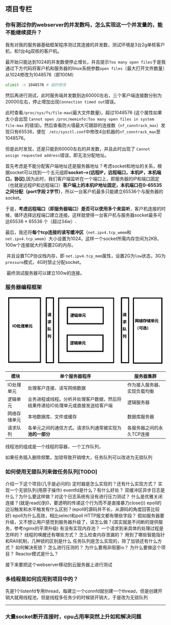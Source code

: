 ## 项目专栏

### 你有测过你的webserver的并发数吗，怎么实现这一个并发量的，能不能继续提升？

我有对我的服务器基础框架程序测过其连接的并发数，测试环境是3台2g单核客户机，和1台4g双核的客户机。

最开始只能达到1024的并发数便停止增长，并且提示`Too many open files`于是我通过下方代码将客户机和服务器的linux系统参数`open files`（最大打开文件数量）从1024修改为1048576（即100M）

```sh
ulimit -n 1048576 # 临时修改
```



然后再进行测试，此时服务端并发数到达60000左右，三个客户端连接数分别为20000左右，停止增加出现` Connection timed out `错误。

此时查看`/proc/sys/fs/file-max`(最大文件数量)，超过1048576 (这个属性如果太小会出现 `Cannot open /proc/meminfo:Too many open files in system file-max` 的错误)。然后查看防火墙最大可跟踪的连接数（`nf_conntrack_max`）发现只有65536，便在 ` /etc/sysctl.conf`中修改4台机器的`nf_conntrack_max`至1048576。

但是此时发现，还是只能到60000左右的并发数，并且此时出现了 `Cannot assign requested address`错误，即无法分配地址。

​	 首先考虑是不能分配客户端地址还是服务器地址？考虑socket和地址的关系，根据socket可以找到一个五元组即**socket-->(远程IP，远程端口，本机IP，本机端口，协议)**,因为此时，我们客户端监听在一个端口上，即服务器的IP和端口固定（也就是远程IP和远程端口）**客户端上的本机IP地址固定，本机端口在0-65535之间分配（port字段 2字节）**，所以一台客户机最多只能建立65536个与服务器的socket。

​	于是，**考虑远程端口（即服务器端口）是否可以使用多个来监听**，客户机连接的时候，循环选择远程端口建立连接。这样就使得一台客户机与服务器socket最多可达65536 * 65536 个（超过34w）.

​	最后，我还将**每个tcp连接的读写缓冲区**（`net.ipv4.tcp_wmem`和`net.ipv4.tcp_wmem`）大小设置为1024，这样一个socket所需内存空间为2KB，100w个连接就大约需要2G的内存。

​	并且设置TCP协议栈内存，即 `net.ipv4.tcp_mem`属性，设置2G为`low`状态，3G为`pressure`模式，4G时禁止分配socket。

​	最终测试服务器可以建立100w的连接。





### 服务器编程框架

![image-20221227174036662](01面试问题归纳.assets/image-20221227174036662.png)

| 模块         | 单个服务器程序                                               | 服务器集群                   |
| ------------ | ------------------------------------------------------------ | ---------------------------- |
| IO处理单元   | 处理客户连接、读写网络数据                                   | 作为接入服务器、实现负载均衡 |
| 逻辑单元     | 业务进程或线程。分析并处理客户数据，然后将结果传递给IO处理单元或直接发送给客户端 | 逻辑服务器                   |
| 网络存储单元 | 本地数据库、文件或缓存                                       | 数据库服务器                 |
| 请求队列     | 各单元之间的通信方式。请求队列通常被实现为**池的一部分**     | 各服务器之间的永久TCP连接    |



线程池的组成是一个线程的容器，一个工作队列，



如果任务插入删除频繁，加锁导致开销增大，任务队列可以改进为无锁队列



### 如何使用无锁队列来做任务队列[TODO]



介绍一下这个项目(几乎是必问的)
定时器是怎么实现的？还有什么实现方式？
实现一个无锁队列(用原子操作)
eventfd是什么？有什么好处？
双缓冲区异步日志是什么？为什么要这样做？对这个日志系统有没有进行压力测试？
什么是优雅关闭连接？(就是read()到0，要透明的传递这个行为而不是直接暴力close())
epoll的边沿触发和水平触发有什么区别？(epoll的源码并不长，从源码的角度回答比较好)
epoll为什么高效，相比select和poll
HTTP报文都有哪些字段？
假如服务器要升级，又不想让用户感觉到服务器升级了，该怎么做？(其实就是不间断的提供服务，参考nginx的平滑升级)
有没有实现内存池？
一个请求到来具体的处理过程是怎样的？
线程的唤醒还有哪些方式？
怎么检查内存泄漏的？
用到了哪些智能指针和RAII机制，几种锁的区别是什么
任务队列是怎么实现的，除了加锁还有什么方式？
如何解决死锁？
怎么进行压测的？
为什么要用非阻塞io？
为什么要做这个项目？
Reactor模式是什么？



接下来要把这个webserver移动到云服务器上进行测试

### 多线程是如何应用到项目中的？

先是1个listenfd专用thread，每建立一个connfd就创建一个thread，但是创建开销大就用线程池，但是线程多任务少的时候锁开销大，于是改为无锁队列





---



### 大量socket断开连接时，cpu占用率突然上升如和解决问题